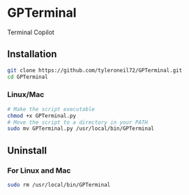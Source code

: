# GPTerminal

Terminal Copilot

## Installation

```Bash
git clone https://github.com/tyleroneil72/GPTerminal.git
cd GPTerminal
```

### Linux/Mac

```Bash
# Make the script executable
chmod +x GPTerminal.py
# Move the script to a directory in your PATH
sudo mv GPTerminal.py /usr/local/bin/GPTerminal
```

## Uninstall

### For Linux and Mac

```Bash
sudo rm /usr/local/bin/GPTerminal
```
